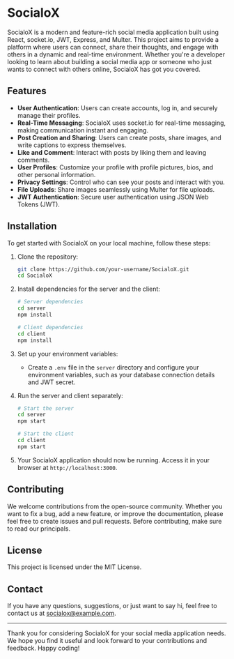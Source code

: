 # SocialoX

SocialoX is a modern and feature-rich social media application built using React, socket.io, JWT, Express, and Multer. This project aims to provide a platform where users can connect, share their thoughts, and engage with others in a dynamic and real-time environment. Whether you're a developer looking to learn about building a social media app or someone who just wants to connect with others online, SocialoX has got you covered.

## Features

- **User Authentication**: Users can create accounts, log in, and securely manage their profiles.
- **Real-Time Messaging**: SocialoX uses socket.io for real-time messaging, making communication instant and engaging.
- **Post Creation and Sharing**: Users can create posts, share images, and write captions to express themselves.
- **Like and Comment**: Interact with posts by liking them and leaving comments.
- **User Profiles**: Customize your profile with profile pictures, bios, and other personal information.
- **Privacy Settings**: Control who can see your posts and interact with you.
- **File Uploads**: Share images seamlessly using Multer for file uploads.
- **JWT Authentication**: Secure user authentication using JSON Web Tokens (JWT).

## Installation

To get started with SocialoX on your local machine, follow these steps:

1. Clone the repository:
   ```bash
   git clone https://github.com/your-username/SocialoX.git
   cd SocialoX
   ```

2. Install dependencies for the server and the client:
   ```bash
   # Server dependencies
   cd server
   npm install

   # Client dependencies
   cd client
   npm install
   ```

3. Set up your environment variables:
   - Create a `.env` file in the `server` directory and configure your environment variables, such as your database connection details and JWT secret.

4. Run the server and client separately:
   ```bash
   # Start the server
   cd server
   npm start

   # Start the client
   cd client
   npm start
   ```

5. Your SocialoX application should now be running. Access it in your browser at `http://localhost:3000`.

## Contributing

We welcome contributions from the open-source community. Whether you want to fix a bug, add a new feature, or improve the documentation, please feel free to create issues and pull requests. Before contributing, make sure to read our principals.

## License

This project is licensed under the MIT License.

## Contact

If you have any questions, suggestions, or just want to say hi, feel free to contact us at socialox@example.com.

---

Thank you for considering SocialoX for your social media application needs. We hope you find it useful and look forward to your contributions and feedback. Happy coding!
